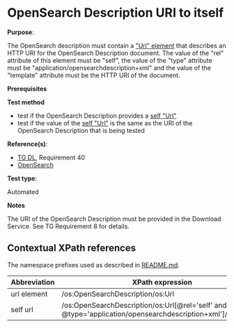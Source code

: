 # OpenSearch Description URI to itself

**Purpose**:

The OpenSearch description must contain a ["Url" element](#urlelement) that describes an HTTP URI for the OpenSearch Description document. The value of the "rel" attribute of this element must be "self", the value of the "type" attribute must be "application/opensearchdescription+xml" and the value of the "template" attribute must be the HTTP URI of the document.

**Prerequisites**

**Test method**

* test if the OpenSearch Description provides a [self "Url"](#selfurl)
* test if the value of the [self "Url"](#selfurl) is the same as the URI of the OpenSearch Description that is being tested

**Reference(s)**:

* [TG DL](./README.md#ref_TG_DL), Requirement 40
* [OpenSearch](./README.md#ref_opensearch)

**Test type**:

Automated

**Notes**

The URI of the OpenSearch Description must be provided in the Download Service. See TG Requirement 8 for details.

## Contextual XPath references

The namespace prefixes used as described in [README.md](./README.md#namespaces).

Abbreviation                                               |  XPath expression
---------------------------------------------------------- | -------------------------------------------------------------------------
url element <a name="urlelement"></a> | /os:OpenSearchDescription/os:Url
self url <a name="selfurl"></a> | /os:OpenSearchDescription/os:Url[@rel='self' and @type='application/opensearchdescription+xml']/@template
